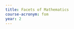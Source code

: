 ```yaml
---
title: Facets of Mathematics
course-acronym: fom
year: 2
---
```


<!-- Remove this comment and add a summary! -->

<!-- **Main topics**: -->